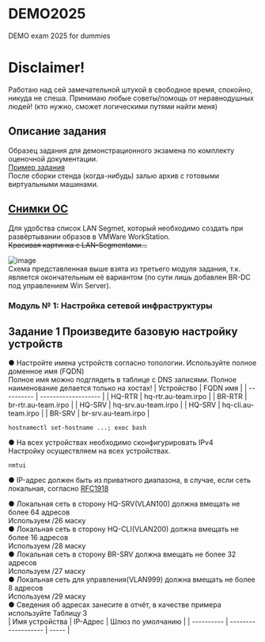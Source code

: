 # DEMO2025  
DEMO exam 2025 for dummies  
# Disclaimer!  
Работаю над сей замечательной штукой в свободное время, спокойно, никуда не спеша. Принимаю любые советы/помощь от неравнодушных людей! (кто нужно, сможет логическими путями найти меня)  

## Описание задания   
Образец задания для демонстрационного экзамена по комплекту оценочной документации.  
[Пример задания](----)  
После сборки стенда (когда-нибудь) залью архив с готовыми виртуальными машинами.  
## [Снимки ОС](----)   
Для удобства список LAN Segmet, который необходимо создать при развёртывании образов в VMWare WorkStation.  
~~Красивая картинка с LAN-Segmentами...~~

![image](https://github.com/user-attachments/assets/495fe314-c30a-45e5-bda4-547840211dd4)  
Схема представленная выше взята из третьего модуля задания, т.к. является окончательным её вариантом (по сути лишь добавлен BR-DC под управлением Win Server).  

### Модуль № 1: Настройка сетевой инфраструктуры  
## Задание 1  Произведите базовую настройку устройств

● Настройте имена устройств согласно топологии. Используйте полное доменное имя (FQDN)  
Полное имя можно подглядеть в таблице с DNS записями. Полное наименование делается только на хостах!
| Устройство | FQDN имя            |
| ---------- | ------------------- |
| HQ-RTR     | hq-rtr.au-team.irpo |
| BR-RTR     | br-rtr.au-team.irpo |
| HQ-SRV     | hq-srv.au-team.irpo |
| HQ-SRV     | hq-cli.au-team.irpo |
| BR-SRV     | br-srv.au-team.irpo |

```
hostnamectl set-hostname ...; exec bash
```
● На всех устройствах необходимо сконфигурировать IPv4  
Настройку осуществляем на всех устройствах.
```
nmtui
```
● IP-адрес должен быть из приватного диапазона, в случае, если сеть локальная, согласно [RFC1918](https://ru.wikipedia.org/wiki/%D0%A7%D0%B0%D1%81%D1%82%D0%BD%D1%8B%D0%B9_IP-%D0%B0%D0%B4%D1%80%D0%B5%D1%81)  

● Локальная сеть в сторону HQ-SRV(VLAN100) должна вмещать не более 64 адресов  
Используем /26 маску  
● Локальная сеть в сторону HQ-CLI(VLAN200) должна вмещать не более 16 адресов  
Используем /28 маску   
● Локальная сеть в сторону BR-SRV должна вмещать не более 32 адресов  
Используем /27 маску  
● Локальная сеть для управления(VLAN999) должна вмещать не более 8 адресов  
Используем /29 маску  
● Сведения об адресах занесите в отчёт, в качестве примера используйте Таблицу 3  
| Имя устройства | IP-Адрес              | Шлюз по умолчанию   |
| ---------- | ------------------- | ----- |

